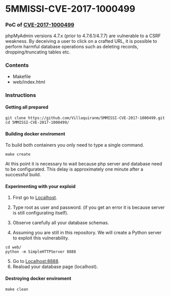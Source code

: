 # 5MMISSI-CVE-2017-1000499

### PoC of [CVE-2017-1000499](https://www.cvedetails.com/cve/CVE-2017-1000499/?q=CVE-2017-1000499)
phpMyAdmin versions 4.7.x (prior to 4.7.6.1/4.7.7) are vulnerable to a CSRF weakness. By deceiving a user to click on a crafted URL, it is possible to perform harmful database operations such as deleting records, dropping/truncating tables etc. 

### Contents
- Makefile
- web/index.html

### Instructions
#### Getting all prepared

```shell
git clone https://github.com/Villaquiranm/5MMISSI-CVE-2017-1000499.git
cd 5MMISSI-CVE-2017-1000499/
```
#### Building docker enviroment
To build both containers you only need to type a single command.
```shell
make create
```
At this point it is necessary to wait because php server and database need to be configurated. This delay is approximately one minute after a successful build.

#### Experimenting with your exploid
1. First go to [Localhost](http://localhost/).
2. Type root as user and password. (if you get an error it is because server is still configurating itself).
3. Observe carefully all your database schemas.

4. Assuming you are still in this repository. We will create a Python server to exploit this vulnerability.
```shell
cd web/
python -m SimpleHTTPServer 8888
```
5. Go to [Localhost:8888](http://localhost:8888/).
6. Reaload your database page (localhost).
#### Destroying docker enviroment
```shell
make clean
```
